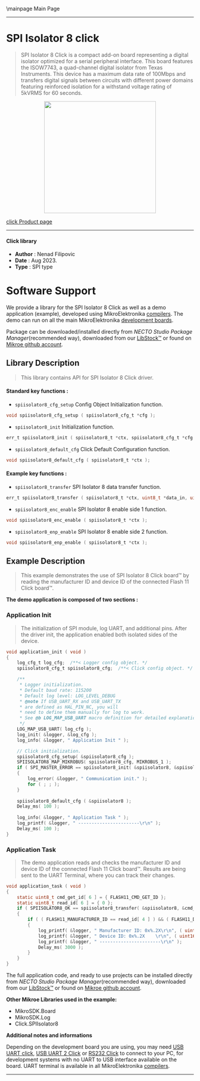 \mainpage Main Page

---
# SPI Isolator 8 click

> SPI Isolator 8 Click is a compact add-on board representing a digital isolator optimized for a serial peripheral interface. This board features the ISOW7743, a quad-channel digital isolator from Texas Instruments. This device has a maximum data rate of 100Mbps and transfers digital signals between circuits with different power domains featuring reinforced isolation for a withstand voltage rating of 5kVRMS for 60 seconds.

<p align="center">
  <img src="https://download.mikroe.com/images/click_for_ide/spiisolator8_click.png" height=300px>
</p>

[click Product page](https://www.mikroe.com/spi-isolator-8-click)

---


#### Click library

- **Author**        : Nenad Filipovic
- **Date**          : Aug 2023.
- **Type**          : SPI type


# Software Support

We provide a library for the SPI Isolator 8 Click
as well as a demo application (example), developed using MikroElektronika
[compilers](https://www.mikroe.com/necto-studio).
The demo can run on all the main MikroElektronika [development boards](https://www.mikroe.com/development-boards).

Package can be downloaded/installed directly from *NECTO Studio Package Manager*(recommended way), downloaded from our [LibStock&trade;](https://libstock.mikroe.com) or found on [Mikroe github account](https://github.com/MikroElektronika/mikrosdk_click_v2/tree/master/clicks).

## Library Description

> This library contains API for SPI Isolator 8 Click driver.

#### Standard key functions :

- `spiisolator8_cfg_setup` Config Object Initialization function.
```c
void spiisolator8_cfg_setup ( spiisolator8_cfg_t *cfg );
```

- `spiisolator8_init` Initialization function.
```c
err_t spiisolator8_init ( spiisolator8_t *ctx, spiisolator8_cfg_t *cfg );
```

- `spiisolator8_default_cfg` Click Default Configuration function.
```c
void spiisolator8_default_cfg ( spiisolator8_t *ctx );
```

#### Example key functions :

- `spiisolator8_transfer` SPI Isolator 8 data transfer function.
```c
err_t spiisolator8_transfer ( spiisolator8_t *ctx, uint8_t *data_in, uint8_t *data_out, uint8_t len );
```

- `spiisolator8_enc_enable` SPI Isolator 8 enable side 1 function.
```c
void spiisolator8_enc_enable ( spiisolator8_t *ctx );
```

- `spiisolator8_enp_enable` SPI Isolator 8 enable side 2 function.
```c
void spiisolator8_enp_enable ( spiisolator8_t *ctx );
```

## Example Description

> This example demonstrates the use of SPI Isolator 8 Click board™ 
> by reading the manufacturer ID and device ID 
> of the connected Flash 11 Click board™.

**The demo application is composed of two sections :**

### Application Init

> The initialization of SPI module, log UART, and additional pins.
> After the driver init, the application enabled both isolated sides of the device.

```c
void application_init ( void )
{
    log_cfg_t log_cfg;  /**< Logger config object. */
    spiisolator8_cfg_t spiisolator8_cfg;  /**< Click config object. */

    /** 
     * Logger initialization.
     * Default baud rate: 115200
     * Default log level: LOG_LEVEL_DEBUG
     * @note If USB_UART_RX and USB_UART_TX 
     * are defined as HAL_PIN_NC, you will 
     * need to define them manually for log to work. 
     * See @b LOG_MAP_USB_UART macro definition for detailed explanation.
     */
    LOG_MAP_USB_UART( log_cfg );
    log_init( &logger, &log_cfg );
    log_info( &logger, " Application Init " );

    // Click initialization.
    spiisolator8_cfg_setup( &spiisolator8_cfg );
    SPIISOLATOR8_MAP_MIKROBUS( spiisolator8_cfg, MIKROBUS_1 );
    if ( SPI_MASTER_ERROR == spiisolator8_init( &spiisolator8, &spiisolator8_cfg ) )
    {
        log_error( &logger, " Communication init." );
        for ( ; ; );
    }
    
    spiisolator8_default_cfg ( &spiisolator8 );
    Delay_ms( 100 );
    
    log_info( &logger, " Application Task " );
    log_printf( &logger, " -----------------------\r\n" );
    Delay_ms( 100 );
}
```

### Application Task

> The demo application reads and checks the manufacturer ID and 
> device ID of the connected Flash 11 Click board™. 
> Results are being sent to the UART Terminal, where you can track their changes.

```c
void application_task ( void )
{
    static uint8_t cmd_get_id[ 6 ] = { FLASH11_CMD_GET_ID };
    static uint8_t read_id[ 6 ] = { 0 };
    if ( SPIISOLATOR8_OK == spiisolator8_transfer( &spiisolator8, &cmd_get_id[ 0 ], &read_id[ 0 ], 6 ) )
    {
        if ( ( FLASH11_MANUFACTURER_ID == read_id[ 4 ] ) && ( FLASH11_DEVICE_ID == read_id[ 5 ] ) )
        {
            log_printf( &logger, " Manufacturer ID: 0x%.2X\r\n", ( uint16_t ) read_id[ 4 ] );
            log_printf( &logger, " Device ID: 0x%.2X    \r\n", ( uint16_t ) read_id[ 5 ] );
            log_printf( &logger, " -----------------------\r\n" );
            Delay_ms( 3000 );
        }
    }
}
```

The full application code, and ready to use projects can be installed directly from *NECTO Studio Package Manager*(recommended way), downloaded from our [LibStock&trade;](https://libstock.mikroe.com) or found on [Mikroe github account](https://github.com/MikroElektronika/mikrosdk_click_v2/tree/master/clicks).

**Other Mikroe Libraries used in the example:**

- MikroSDK.Board
- MikroSDK.Log
- Click.SPIIsolator8

**Additional notes and informations**

Depending on the development board you are using, you may need
[USB UART click](https://www.mikroe.com/usb-uart-click),
[USB UART 2 Click](https://www.mikroe.com/usb-uart-2-click) or
[RS232 Click](https://www.mikroe.com/rs232-click) to connect to your PC, for
development systems with no UART to USB interface available on the board. UART
terminal is available in all MikroElektronika
[compilers](https://shop.mikroe.com/compilers).

---
